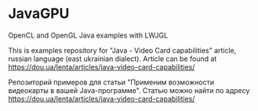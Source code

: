 # JavaGPU

OpenCL and OpenGL Java examples with LWJGL 

This is examples repository for "Java - Video Card capabilities" article, russian language (east ukrainian dialect). Article can be found at https://dou.ua/lenta/articles/java-video-card-capabilities/

Репозиторий примеров для статьи "Применим возможности видеокарты в вашей Java-программе". Статью можно найти по адресу https://dou.ua/lenta/articles/java-video-card-capabilities/

